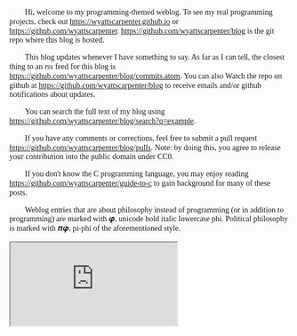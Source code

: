 Hi, welcome to my programming-themed weblog. To see my real programming projects, check out <https://wyattscarpenter.github.io> or <https://github.com/wyattscarpenter>. <https://github.com/wyattscarpenter/blog> is the git repo where this blog is hosted.

This blog updates whenever I have something to say. As far as I can tell, the closest thing to an rss feed for this blog is <https://github.com/wyattscarpenter/blog/commits.atom>. You can also Watch the repo on github at <https://github.com/wyattscarpenter/blog> to receive emails and/or github notifications about updates.

You can search the full text of my blog using <https://github.com/wyattscarpenter/blog/search?q=example>.

If you have any comments or corrections, feel free to submit a pull request <https://github.com/wyattscarpenter/blog/pulls>. Note: by doing this, you agree to release your contribution into the public domain under CC0.

If you don't know the C programming language, you may enjoy reading <https://github.com/wyattscarpenter/guide-to-c> to gain background for many of these posts.

Weblog entries that are about philosophy instead of programming (or in addition to programming) are marked with 𝝋, unicode bold italic lowercase phi. Political philosophy is marked with 𝝅𝝋, pi-phi of the aforementioned style.

<style> p { text-indent: 2em; font-family: garamond, georgia, times, serif, monospace; line-height: 1.2; } /* This line is merely to style the page correctly in systems that respect such styling; it has no semantic meaning otherwise. */ </style>

<iframe src="https://wyattscarpenter.github.io/the-webring-weblog-webring-widget/">

# Weblog entries:

2020-08-07 The C Zoo, part 1: reading integers of a given endianness <https://wyattscarpenter.github.io/blog/reading_endian.txt>

2020-08-08 A Note On Endianness: in which I take a position on the greatest issue of our time <https://wyattscarpenter.github.io/blog/endianness.txt>

2020-08-09 A Note On 0-Indexing: in which I take a position on the 1st greatest issue of our time <https://wyattscarpenter.github.io/blog/0-indexing.txt>

2020-08-10 The C Zoo, part 2: some quines <https://wyattscarpenter.github.io/blog/some_quines.txt>

2020-08-11 The C Zoo, part 3: foreach <https://wyattscarpenter.github.io/blog/foreach.txt>

2020-08-12 The C Zoo, part 4: print <https://wyattscarpenter.github.io/blog/print.txt>

2020-08-13 On the seventh day, I rested.

2020-11-12 Wyatt's Or <https://wyattscarpenter.github.io/blog/wyatts_or.txt>

2020-11-17 Some Good Esoteric Programming Languages <https://wyattscarpenter.github.io/blog/goodlangs.txt>

2020-11-18 Some Bad Esoteric Programming Languages <https://wyattscarpenter.github.io/blog/badlangs.txt>

2020-12-21 𝝋 A Monad Is Just A Struct With Opinions: An Explanation of the So-Called "Monad" of Computer Science, With Connexions to Leibniz's Monadology <https://wyattscarpenter.github.io/blog/a_monad_is_just_a_struct_with_opinions.txt>

2020-12-25 Print, part 2: the C array folly <https://wyattscarpenter.github.io/blog/print_2_c_array_folly.txt>

2021-02-10 Print, part 3: structs <https://wyattscarpenter.github.io/blog/print_3_structs.txt>

2021-04-06: Essays On Extremely Specific Questions, part 1: What unix time is it in milliseconds during a leap second, in javascript? <https://wyattscarpenter.github.io/blog/unix_milliseconds_leap_javascript.txt> adapted from <https://github.com/qntm/t-a-i/issues/15#issuecomment-814128119>

2021-06-07: Essays On Extremely Specific Questions, part 2: Why does the word “penguinos” have no diaresis in the novel Penguin Island, and is it spanish? <https://wyattscarpenter.github.io/blog/penguinos.txt> adapted from <https://github.com/standardebooks/anatole-france_penguin-island_a-w-evans/pull/4#issuecomment-855788226>

2021-06-13: The C Zoo, part 5: two bookend macros <https://wyattscarpenter.github.io/blog/2_bookend_macros.txt>

2021-10-27: The C Zoo, part 6: the strcat folly <https://wyattscarpenter.github.io/blog/strcat_folly.txt>

2021-11-23: Escaping Mathese <https://wyattscarpenter.github.io/blog/escaping_mathese.txt>

2022-01-09: A Note On The GNU/Linux Naming Controversy: in which I take a position on the greatest issue of the late 1990s - early 2000s <https://wyattscarpenter.github.io/blog/gnu_linux_naming_controversy.txt>

2023-07-08: 𝝋 Chemical Atoms Are Not Philosophical Atoms <https://wyattscarpenter.github.io/blog/chemical_atoms_are_not_philosophical_atoms.txt>

2023-10-22: 𝝋 Is It Irrational To Believe In God? Well, I Think So <https://wyattscarpenter.github.io/blog/is_it_irrational_to_believe_in_god.txt>

2023-11-13: On The “Great Vowel Shortage” In Computer Programming <https://wyattscarpenter.github.io/blog/the_great_vowel_shortage.txt>

2023-12-07: Some notes on Hoon and Urbit from 2023: <https://wyattscarpenter.github.io/blog/urbit_2023.txt>

2024-01-01: How To Have Hair: <https://wyattscarpenter.github.io/blog/how_to_have_hair.txt>
